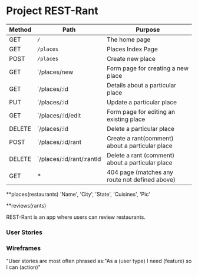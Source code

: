 # Project REST-Rant

| Method | Path                      | Purpose                                          |
| ------ | ------------------------- | ------------------------------------------------ |
| GET    | `/`                       | The home page                                    |
| GET    | `/places`                 | Places Index Page                                |
| POST   | `/places`                 | Create new place                                 |
| GET    | `/places/new              | Form page for creating a new place               |
| GET    | `/places/:id              | Details about a particular place                 |
| PUT    | `/places/:id              | Update a particular place                        |
| GET    | `/places/:id/edit         | Form page for editing an existing place          |
| DELETE | `/places/:id              | Delete a particular place                        |
| POST   | `/places/:id/rant         | Create a rant(comment) about a particular place  |
| DELETE | `/places/:id/rant/:rantld | Delete a rant (comment) about a particular place |
| GET    | \*                        | 404 page (matches any route not defined above)   |

\*\*places(restaurants)
'Name', 'City', 'State', 'Cuisines', 'Pic'

\*\*reviews(rants)

REST-Rant is an app where users can review restaurants.

### User Stories

### Wireframes

"User stories are most often phrased as:"As a (user type) I need (feature) so I can (action)"
